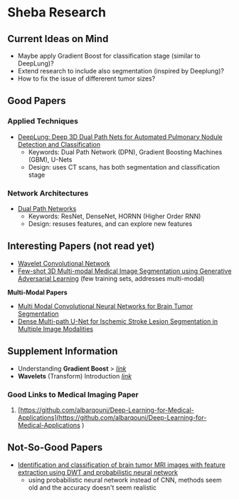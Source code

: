 # Sheba Research

## Current Ideas on Mind
 * Maybe apply Gradient Boost for classification stage (similar to DeepLung)?
 * Extend research to include also segmentation (inspired by Deeplung)?
 * How to fix the issue of differerent tumor sizes? 

## Good Papers
### Applied Techniques
* [DeepLung: Deep 3D Dual Path Nets for Automated Pulmonary Nodule Detection and Classification](https://github.com/mxtsai/Sheba_Research/blob/master/Papers/DeepLung.pdf)
  * Keywords: Dual Path Network (DPN), Gradient Boosting Machines (GBM), U-Nets
  * Design: uses CT scans, has both segmentation and classification stage

### Network Architectures
* [Dual Path Networks](https://github.com/mxtsai/Sheba_Research/blob/master/Papers/1707.01629.pdf)
  * Keywords: ResNet, DenseNet, HORNN (Higher Order RNN)
  * Design: resuses features, and can explore new features


## Interesting Papers (not read yet)
* [Wavelet Convolutional Network](https://arxiv.org/pdf/1805.08620.pdf)
* [Few-shot 3D Multi-modal Medical Image Segmentation using Generative Adversarial Learning](https://arxiv.org/pdf/1810.12241.pdf) (few training sets, addresses multi-modal)

 **Multi-Modal Papers**
  * [Multi Modal Convolutional Neural Networks for Brain Tumor Segmentation](https://arxiv.org/pdf/1809.06191.pdf)
  * [Dense Multi-path U-Net for Ischemic Stroke Lesion Segmentation in Multiple Image Modalities](https://arxiv.org/pdf/1810.07003.pdf)


## Supplement Information

* Understanding **Gradient Boost** > [*link*](http://www.cse.chalmers.se/~richajo/dit865/files/gb_explainer.pdf) 
* **Wavelets** (Transform) Introduction [*link*](http://dsp.vscht.cz/hostalke/upload/WaveletTransform_Lecture.pdf)


### Good Links to Medical Imaging Paper
1. [https://github.com/albarqouni/Deep-Learning-for-Medical-Applications](https://github.com/albarqouni/Deep-Learning-for-Medical-Applications
)

## Not-So-Good Papers
* [Identification and classification of brain tumor MRI images with feature extraction using DWT and probabilistic neural network](https://github.com/mxtsai/Sheba_Research/blob/master/Papers/40708_2017_Article_75.pdf)
  * using probabilistic neural network instead of CNN, methods seem old and the accuracy doesn't seem realistic
  

